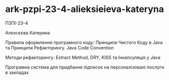 # ark-pzpi-23-4-alieksieieva-kateryna

ПЗПІ-23-4

Алєксєєва Катерина

Правила оформлення програмного коду:  Принципи Чистого Коду в Java та Принципи Рефакторингу. Java Code Convention

Методи рефакторингу: Extract Method, DRY, KISS та Інкапсуляція у Java

Програмна система для придбання підписок на персоналізовані послуги в закладах
